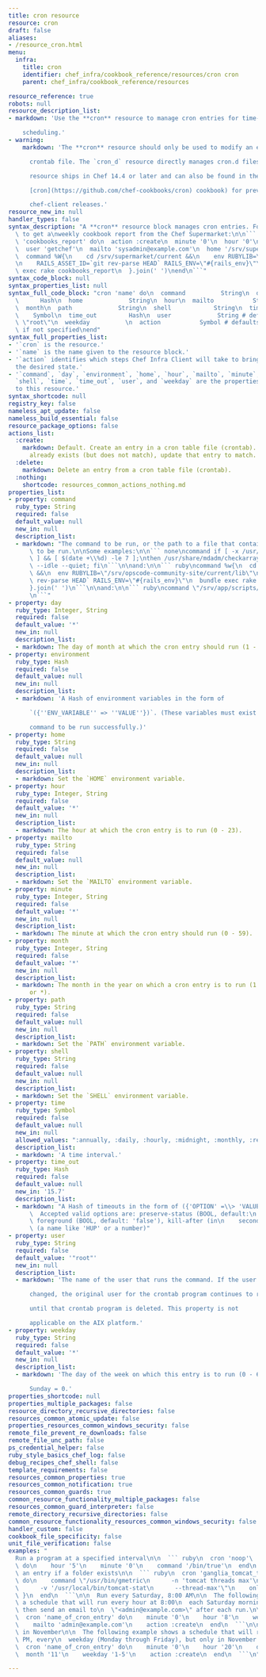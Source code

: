 ```yaml
---
title: cron resource
resource: cron
draft: false
aliases:
- /resource_cron.html
menu:
  infra:
    title: cron
    identifier: chef_infra/cookbook_reference/resources/cron cron
    parent: chef_infra/cookbook_reference/resources

resource_reference: true
robots: null
resource_description_list:
- markdown: 'Use the **cron** resource to manage cron entries for time-based job

    scheduling.'
- warning:
    markdown: 'The **cron** resource should only be used to modify an entry in a

      crontab file. The `cron_d` resource directly manages cron.d files. This

      resource ships in Chef 14.4 or later and can also be found in the

      [cron](https://github.com/chef-cookbooks/cron) cookbook) for previous

      chef-client releases.'
resource_new_in: null
handler_types: false
syntax_description: "A **cron** resource block manages cron entries. For example,\
  \ to get a\nweekly cookbook report from the Chef Supermarket:\n\n``` ruby\ncron\
  \ 'cookbooks_report' do\n  action :create\n  minute '0'\n  hour '0'\n  weekday '1'\n\
  \  user 'getchef'\n  mailto 'sysadmin@example.com'\n  home '/srv/supermarket/shared/system'\n\
  \  command %W{\n    cd /srv/supermarket/current &&\n    env RUBYLIB=\"/srv/supermarket/current/lib\"\
  \n    RAILS_ASSET_ID=`git rev-parse HEAD` RAILS_ENV=\"#{rails_env}\"\n    bundle\
  \ exec rake cookbooks_report\n  }.join(' ')\nend\n```"
syntax_code_block: null
syntax_properties_list: null
syntax_full_code_block: "cron 'name' do\n  command          String\n  day\n  environment\
  \      Hash\n  home             String\n  hour\n  mailto           String\n  minute\n\
  \  month\n  path             String\n  shell            String\n  time         \
  \    Symbol\n  time_out         Hash\n  user             String # default value:\
  \ \"root\"\n  weekday          \n  action           Symbol # defaults to :create\
  \ if not specified\nend"
syntax_full_properties_list:
- '`cron` is the resource.'
- '`name` is the name given to the resource block.'
- '`action` identifies which steps Chef Infra Client will take to bring the node into
  the desired state.'
- '`command`, `day`, `environment`, `home`, `hour`, `mailto`, `minute`, `month`, `path`,
  `shell`, `time`, `time_out`, `user`, and `weekday` are the properties available
  to this resource.'
syntax_shortcode: null
registry_key: false
nameless_apt_update: false
nameless_build_essential: false
resource_package_options: false
actions_list:
  :create:
    markdown: Default. Create an entry in a cron table file (crontab). If an entry
      already exists (but does not match), update that entry to match.
  :delete:
    markdown: Delete an entry from a cron table file (crontab).
  :nothing:
    shortcode: resources_common_actions_nothing.md
properties_list:
- property: command
  ruby_type: String
  required: false
  default_value: null
  new_in: null
  description_list:
  - markdown: "The command to be run, or the path to a file that contains the\ncommand\
      \ to be run.\n\nSome examples:\n\n``` none\ncommand if [ -x /usr/share/mdadm/checkarray\
      \ ] && [ $(date +\\%d) -le 7 ];\nthen /usr/share/mdadm/checkarray --cron --all\
      \ --idle --quiet; fi\n```\n\nand:\n\n``` ruby\ncommand %w{\n  cd /srv/opscode-community-site/current\
      \ &&\n  env RUBYLIB=\"/srv/opscode-community-site/current/lib\"\n  RAILS_ASSET_ID=`git\
      \ rev-parse HEAD` RAILS_ENV=\"#{rails_env}\"\n  bundle exec rake cookbooks_report\n\
      }.join(' ')\n```\n\nand:\n\n``` ruby\ncommand \"/srv/app/scripts/daily_report\"\
      \n```"
- property: day
  ruby_type: Integer, String
  required: false
  default_value: '*'
  new_in: null
  description_list:
  - markdown: The day of month at which the cron entry should run (1 - 31).
- property: environment
  ruby_type: Hash
  required: false
  default_value: null
  new_in: null
  description_list:
  - markdown: 'A Hash of environment variables in the form of

      `({''ENV_VARIABLE'' => ''VALUE''})`. (These variables must exist for a

      command to be run successfully.)'
- property: home
  ruby_type: String
  required: false
  default_value: null
  new_in: null
  description_list:
  - markdown: Set the `HOME` environment variable.
- property: hour
  ruby_type: Integer, String
  required: false
  default_value: '*'
  new_in: null
  description_list:
  - markdown: The hour at which the cron entry is to run (0 - 23).
- property: mailto
  ruby_type: String
  required: false
  default_value: null
  new_in: null
  description_list:
  - markdown: Set the `MAILTO` environment variable.
- property: minute
  ruby_type: Integer, String
  required: false
  default_value: '*'
  new_in: null
  description_list:
  - markdown: The minute at which the cron entry should run (0 - 59).
- property: month
  ruby_type: Integer, String
  required: false
  default_value: '*'
  new_in: null
  description_list:
  - markdown: The month in the year on which a cron entry is to run (1 - 12, jan-dec,
      or *).
- property: path
  ruby_type: String
  required: false
  default_value: null
  new_in: null
  description_list:
  - markdown: Set the `PATH` environment variable.
- property: shell
  ruby_type: String
  required: false
  default_value: null
  new_in: null
  description_list:
  - markdown: Set the `SHELL` environment variable.
- property: time
  ruby_type: Symbol
  required: false
  default_value: null
  new_in: null
  allowed_values: ":annually, :daily, :hourly, :midnight, :monthly, :reboot, :weekly, :yearly"
  description_list:
  - markdown: 'A time interval.'
- property: time_out
  ruby_type: Hash
  required: false
  default_value: null
  new_in: '15.7'
  description_list:
  - markdown: "A Hash of timeouts in the form of ({'OPTION' =\\> 'VALUE'}).\n\n: \
      \  Accepted valid options are: preserve-status (BOOL, default:\n    'false'),\
      \ foreground (BOOL, default: 'false'), kill-after (in\n    seconds), signal\
      \ (a name like 'HUP' or a number)"
- property: user
  ruby_type: String
  required: false
  default_value: '"root"'
  new_in: null
  description_list:
  - markdown: 'The name of the user that runs the command. If the user property is

      changed, the original user for the crontab program continues to run

      until that crontab program is deleted. This property is not

      applicable on the AIX platform.'
- property: weekday
  ruby_type: String
  required: false
  default_value: '*'
  new_in: null
  description_list:
  - markdown: 'The day of the week on which this entry is to run (0 - 6), where

      Sunday = 0.'
properties_shortcode: null
properties_multiple_packages: false
resource_directory_recursive_directories: false
resources_common_atomic_update: false
properties_resources_common_windows_security: false
remote_file_prevent_re_downloads: false
remote_file_unc_path: false
ps_credential_helper: false
ruby_style_basics_chef_log: false
debug_recipes_chef_shell: false
template_requirements: false
resources_common_properties: true
resources_common_notification: true
resources_common_guards: true
common_resource_functionality_multiple_packages: false
resources_common_guard_interpreter: false
remote_directory_recursive_directories: false
common_resource_functionality_resources_common_windows_security: false
handler_custom: false
cookbook_file_specificity: false
unit_file_verification: false
examples: "
  Run a program at a specified interval\n\n  ``` ruby\n  cron 'noop'\
  \ do\n    hour '5'\n    minute '0'\n    command '/bin/true'\n  end\n  ```\n\n  Run\
  \ an entry if a folder exists\n\n  ``` ruby\n  cron 'ganglia_tomcat_thread_max'\
  \ do\n    command \"/usr/bin/gmetric\n      -n 'tomcat threads max'\n      -t uint32\n\
  \      -v '/usr/local/bin/tomcat-stat\n      --thread-max'\"\n    only_if { ::File.exist?('/home/jboss')\
  \ }\n  end\n  ```\n\n  Run every Saturday, 8:00 AM\n\n  The following example shows\
  \ a schedule that will run every hour at 8:00\n  each Saturday morning, and will\
  \ then send an email to\n  \"<admin@example.com>\" after each run.\n\n  ``` ruby\n\
  \  cron 'name_of_cron_entry' do\n    minute '0'\n    hour '8'\n    weekday '6'\n\
  \    mailto 'admin@example.com'\n    action :create\n  end\n  ```\n\n  Run only\
  \ in November\n\n  The following example shows a schedule that will run at 8:00\
  \ PM, every\n  weekday (Monday through Friday), but only in November:\n\n  ``` ruby\n\
  \  cron 'name_of_cron_entry' do\n    minute '0'\n    hour '20'\n    day '*'\n  \
  \  month '11'\n    weekday '1-5'\n    action :create\n  end\n  ```\n"

---
```

